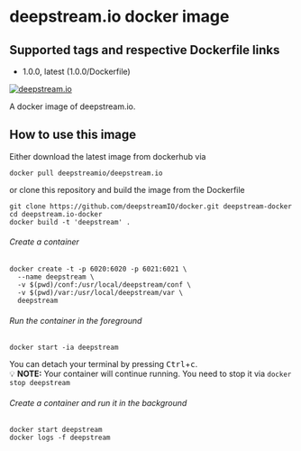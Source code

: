 # deepstream.io docker image

## Supported tags and respective Dockerfile links

* 1.0.0, latest (1.0.0/Dockerfile)

[![deepstream.io](https://imagelayers.io/badge/deepstreamio/deepstream.io:latest.svg)](https://imagelayers.io/?images=deepstreamio/deepstream.io:latest)

A docker image of deepstream.io.

## How to use this image

Either download the latest image from dockerhub via

```shell
docker pull deepstreamio/deepstream.io
```

or clone this repository and build the image from the Dockerfile


```shell
git clone https://github.com/deepstreamIO/docker.git deepstream-docker
cd deepstream.io-docker
docker build -t 'deepstream' .
```

###### Create a container

```shell
docker create -t -p 6020:6020 -p 6021:6021 \
  --name deepstream \
  -v $(pwd)/conf:/usr/local/deepstream/conf \
  -v $(pwd)/var:/usr/local/deepstream/var \
  deepstream
```

###### Run the container in the foreground

```shell
docker start -ia deepstream
```

You can detach your terminal by pressing <kbd>Ctrl</kbd>+<kbd>c</kbd>.<br>
💡 **NOTE:** Your container will continue running. You need to stop it via `docker stop deepstream`

###### Create a container and run it in the background

```shell
docker start deepstream
docker logs -f deepstream
```

